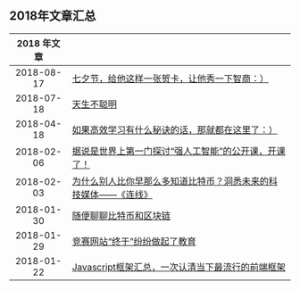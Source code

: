 ## 2018年文章汇总

| 2018 年文章 | |
| :---: | --- |
| 2018-08-17 | [七夕节，给他这样一张贺卡，让他秀一下智商：）](2018-08-17/) |
| 2018-07-18 | [天生不聪明](2018-07-18/) |
| 2018-04-18 | [如果高效学习有什么秘诀的话，那就都在这里了：）](2018-04-18/) |
| 2018-02-06 | [据说是世界上第一门探讨“强人工智能”的公开课，开课了！](2018-02-06/) |
| 2018-02-03 | [为什么别人比你早那么多知道比特币？洞悉未来的科技媒体——《连线》](2018-02-03/) |
| 2018-01-30 | [随便聊聊比特币和区块链](2018-01-30/) |
| 2018-01-29 | [竞赛网站“终于”纷纷做起了教育](2018-01-29/) |
| 2018-01-22 | [Javascript框架汇总，一次认清当下最流行的前端框架](2018-01-22/) |

